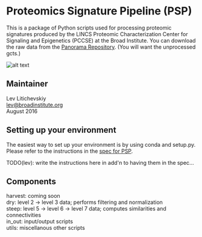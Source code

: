 Proteomics Signature Pipeline (PSP)
=========

This is a package of Python scripts used for processing proteomic
signatures produced by the LINCS Proteomic Characterization Center
for Signaling and Epigenetics (PCCSE) at the Broad Institute. You
can download the raw data from the [Panorama Repository](https://panoramaweb.org/labkey/project/LINCS/begin.view? "Panorama Repository"). (You will want the unprocessed gcts.)  

![alt text][logo]

[logo]: https://github.com/cmap/proteomics-signature-pipeline/blob/1907ca5661ae617e03678e2e800f06b5503b4b29/2016-07-29_proteomics_data_levels.png "Proteomics Data Levels"

Maintainer
----------
Lev Litichevskiy  
lev@broadinstitute.org  
August 2016

Setting up your environment
---------------------------

The easiest way to set up your environment is by using conda and setup.py.
Please refer to the instructions in the [spec for PSP](https://docs.google.com/a/broadinstitute.com/document/d/1A6-q4ss4JuP-pDkBKMpnCvA2C4KT6JaSxlv6eX2fnx4/edit?usp=sharing "Spec for PSP").

TODO(lev): write the instructions here in add'n to having them in the spec...

Components
----------
harvest: coming soon  
dry: level 2 -> level 3 data; performs filtering and normalization  
steep: level 5 -> level 6 -> level 7 data; computes similarities and connectivities  
in_out: input/output scripts  
utils: miscellanous other scripts  
